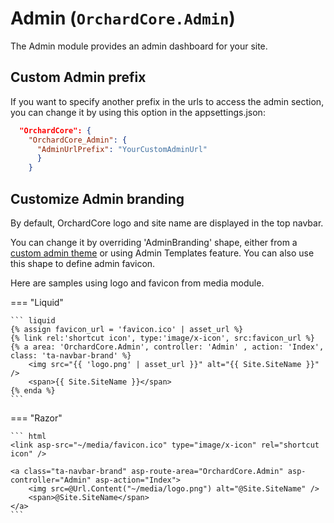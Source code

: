 # Admin (`OrchardCore.Admin`)

The Admin module provides an admin dashboard for your site.

## Custom Admin prefix

If you want to specify another prefix in the urls to access the admin section, you can change it by using this option in the appsettings.json:

``` json
  "OrchardCore": {
    "OrchardCore_Admin": {
      "AdminUrlPrefix": "YourCustomAdminUrl"
      }
    }
```
## Customize Admin branding

By default, OrchardCore logo and site name are displayed in the top navbar.

You can change it by overriding 'AdminBranding' shape, either from a [custom admin theme](../../../guides/create-admin-theme/README.md) or using Admin Templates feature.
You can also use this shape to define admin favicon.

Here are samples using logo and favicon from media module.

=== "Liquid"

    ``` liquid
    {% assign favicon_url = 'favicon.ico' | asset_url %}
    {% link rel:'shortcut icon', type:'image/x-icon', src:favicon_url %}
    {% a area: 'OrchardCore.Admin', controller: 'Admin' , action: 'Index', class: 'ta-navbar-brand' %}
        <img src="{{ 'logo.png' | asset_url }}" alt="{{ Site.SiteName }}" />
        <span>{{ Site.SiteName }}</span>
    {% enda %}
    ```

=== "Razor"

    ``` html
    <link asp-src="~/media/favicon.ico" type="image/x-icon" rel="shortcut icon" />

    <a class="ta-navbar-brand" asp-route-area="OrchardCore.Admin" asp-controller="Admin" asp-action="Index">
        <img src=@Url.Content("~/media/logo.png") alt="@Site.SiteName" />
        <span>@Site.SiteName</span>
    </a>
    ```